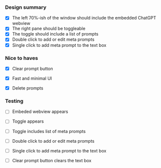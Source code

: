 
### Design summary
- [x] The left 70%-ish of the window should include the embedded ChatGPT webview 
- [x] The right pane should be toggleable 
- [x] The toggle should include a list of prompts
- [x] Double click to add or edit meta prompts
- [x] Single click to add meta prompt to the text box

### Nice to haves
- [x] Clear prompt button 
- [x] Fast and minimal UI
- [x] Delete prompts 



### Testing 
- [ ] Embeded webview appears
- [ ] Toggle appears
- [ ] Toggle includes list of meta prompts
- [ ] Double click to add or edit meta prompts
- [ ] Single click to add meta prompt to the text box
- [ ] Clear prompt button clears the text box
 